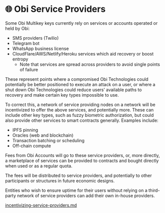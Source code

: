 # 🌐 Obi Service Providers

Some Obi Multikey keys currently rely on services or accounts operated or held by Obi:

* SMS providers (Twilio)
* Telegram bot
* WhatsApp business license
* CloudFlare/AWS/Netlify/Heroku services which aid recovery or boost entropy
  * Note that services are spread across providers to avoid single points of failure

These represent points where a compromised Obi Technologies could potentially be better positioned to execute an attack on a user, or where a shut down Obi Technologies could reduce users’ available paths to recovery and make certain key types impossible to use.

To correct this, a network of service providing nodes on a network will be incentivized to offer the above services, and potentially more. These can include other key types, such as fuzzy biometric authorization, but could also provide other services to smart contracts generally. Examples include:

* IPFS pinning
* Oracles (web and blockchain)
* Transaction batching or scheduling
* Off-chain compute

Fees from Obi Accounts will go to these service providers, or, more directly, a marketplace of services can be provided to contracts and bought directly when used or as a regular quota.

The fees will be distributed to service providers, and potentially to other participants or structures in future economic designs.

Entities who wish to ensure uptime for their users without relying on a third-party network of service providers can add their own in-house providers.

[incentivizing-service-providers.md](incentivizing-service-providers.md "mention")

